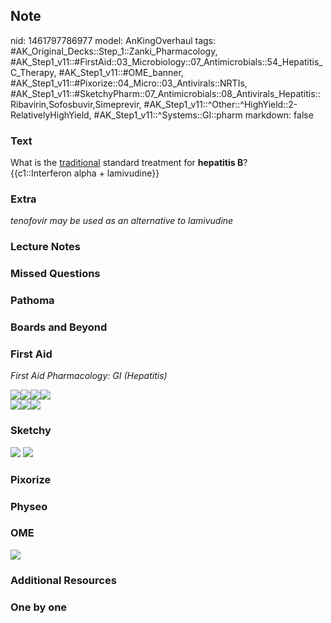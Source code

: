 ## Note
nid: 1461797786977
model: AnKingOverhaul
tags: #AK_Original_Decks::Step_1::Zanki_Pharmacology, #AK_Step1_v11::#FirstAid::03_Microbiology::07_Antimicrobials::54_Hepatitis_C_Therapy, #AK_Step1_v11::#OME_banner, #AK_Step1_v11::#Pixorize::04_Micro::03_Antivirals::NRTIs, #AK_Step1_v11::#SketchyPharm::07_Antimicrobials::08_Antivirals_Hepatitis::Ribavirin,Sofosbuvir,Simeprevir, #AK_Step1_v11::^Other::^HighYield::2-RelativelyHighYield, #AK_Step1_v11::^Systems::GI::pharm
markdown: false

### Text
<div>
  What is the <u>traditional</u> standard treatment for
  <b>hepatitis B</b>?
</div>
<div>
  <div>
    {{c1::Interferon alpha + lamivudine}}
  </div>
</div>

### Extra
<i>tenofovir may be used as an alternative to lamivudine</i>

### Lecture Notes


### Missed Questions


### Pathoma


### Boards and Beyond


### First Aid
<i>First Aid Pharmacology: GI (Hepatitis)</i>
<div>
  <img src="paste-279512176656387.jpg"><img src=
  "paste-42958262894595.jpg"><img src=
  "paste-284013302382595.jpg"><img src="paste-100467874988035.jpg">
  <div><img src="paste-48881022795779%20(1).jpg"><img src=
  "paste-47274705027075.jpg"><img src=
  "paste-213485644414979.jpg"></div>
</div>

### Sketchy
<img src="paste-308125248782337.jpg"> <img src=
"Screen%20Shot%202020-01-28%20at%206.30.43%20PM.png">

### Pixorize


### Physeo


### OME
<div class="ome-widget">
  <a href="https://onlinemeded.org?ref=anki"><img src=
  "_OME_AnkiFlashcards_General_3.png"></a>
</div>

### Additional Resources


### One by one

